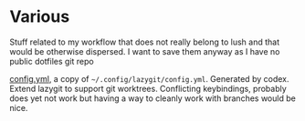 # Various

Stuff related to my workflow that does not really belong to lush and that would
be otherwise dispersed. I want to save them anyway as I have no public dotfiles git repo

[config.yml](./config.yml), a copy of `~/.config/lazygit/config.yml`.
Generated by codex. Extend lazygit to support git worktrees.
Conflicting keybindings, probably does yet not work but having a 
way to cleanly work with branches would be nice.
